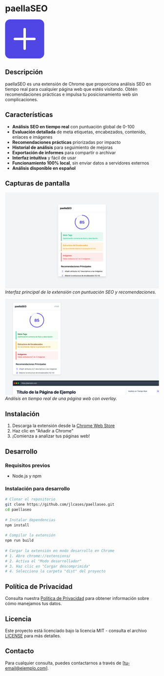 # paellaSEO

![paellaSEO Logo](store-assets/icon128.png)

## Descripción

paellaSEO es una extensión de Chrome que proporciona análisis SEO en tiempo real para cualquier página web que estés visitando. Obtén recomendaciones prácticas e impulsa tu posicionamiento web sin complicaciones.

## Características

- **Análisis SEO en tiempo real** con puntuación global de 0-100
- **Evaluación detallada** de meta etiquetas, encabezados, contenido, enlaces e imágenes
- **Recomendaciones prácticas** priorizadas por impacto
- **Historial de análisis** para seguimiento de mejoras
- **Exportación de informes** para compartir o archivar
- **Interfaz intuitiva** y fácil de usar
- **Funcionamiento 100% local**, sin enviar datos a servidores externos
- **Análisis disponible en español**

## Capturas de pantalla

![Popup de la extensión](store-assets/screenshot_1_popup.png)
*Interfaz principal de la extensión con puntuación SEO y recomendaciones.*

![Análisis en tiempo real](store-assets/screenshot_2_analysis.png)
*Análisis en tiempo real de una página web con overlay.*

## Instalación

1. Descarga la extensión desde la [Chrome Web Store](https://chrome.google.com/webstore/detail/paellaseo/ID)
2. Haz clic en "Añadir a Chrome"
3. ¡Comienza a analizar tus páginas web!

## Desarrollo

### Requisitos previos

- Node.js y npm

### Instalación para desarrollo

```bash
# Clonar el repositorio
git clone https://github.com/jlcases/paellaseo.git
cd paellaseo

# Instalar dependencias
npm install

# Compilar la extensión
npm run build

# Cargar la extensión en modo desarrollo en Chrome
# 1. Abre chrome://extensions/
# 2. Activa el "Modo desarrollador"
# 3. Haz clic en "Cargar descomprimida"
# 4. Selecciona la carpeta "dist" del proyecto
```

## Política de Privacidad

Consulta nuestra [Política de Privacidad](PRIVACY.md) para obtener información sobre cómo manejamos tus datos.

## Licencia

Este proyecto está licenciado bajo la licencia MIT - consulta el archivo [LICENSE](LICENSE) para más detalles.

## Contacto

Para cualquier consulta, puedes contactarnos a través de [tu-email@ejemplo.com]. 